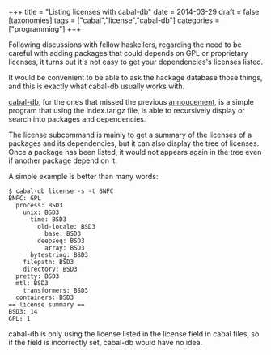 +++
title = "Listing licenses with cabal-db"
date = 2014-03-29
draft = false
[taxonomies]
tags = ["cabal","license","cabal-db"]
categories = ["programming"]
+++

Following discussions with fellow haskellers, regarding the need to be careful
with adding packages that could depends on GPL or proprietary licenses, it
turns out it's not easy to get your dependencies's licenses listed.

<!--more-->

It would be convenient to be able to ask the hackage database those things,
and this is exactly what cabal-db usually works with.

[cabal-db](http://hackage.haskell.org/package/cabal-db), for the ones that
missed the previous
[annoucement](http://tab.snarc.org/posts/haskell/2013-03-13-cabal-db.html), is a
simple program that using the index.tar.gz file, is able to recursively display
or search into packages and dependencies.

The license subcommand is mainly to get a summary of the licenses of a packages
and its dependencies, but it can also display the tree of licenses. Once
a package has been listed, it would not appears again in the tree even if
another package depend on it.

A simple example is better than many words:

~~~~ {.shell}
$ cabal-db license -s -t BNFC
BNFC: GPL
  process: BSD3
    unix: BSD3
      time: BSD3
        old-locale: BSD3
          base: BSD3
        deepseq: BSD3
          array: BSD3
      bytestring: BSD3
    filepath: BSD3
    directory: BSD3
  pretty: BSD3
  mtl: BSD3
    transformers: BSD3
  containers: BSD3
== license summary ==
BSD3: 14
GPL: 1
~~~~

cabal-db is only using the license listed in the license field in cabal files,
so if the field is incorrectly set, cabal-db would have no idea.


